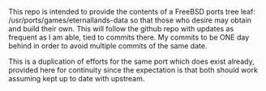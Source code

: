 This repo is intended to provide the contents of a FreeBSD ports tree leaf: /usr/ports/games/eternallands-data so that those who desire may obtain and build their own.  This will follow the github repo with updates as frequent as I am able, tied to commits there.  My commits to be ONE day behind in order to avoid multiple commits of the same date.  

This is a duplication of efforts for the same port which does exist already, provided here for continuity since the expectation is that both should work assuming kept up to date with upstream.
